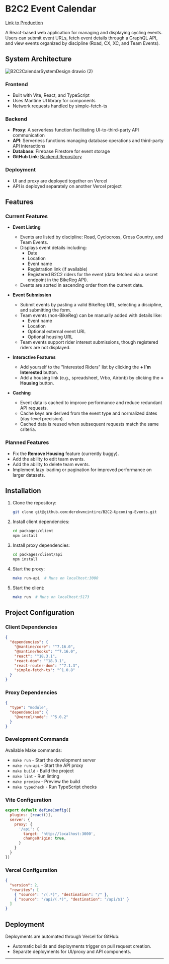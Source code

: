 # B2C2 Event Calendar

[Link to Production](https://b2-c2-upcoming-events.vercel.app/)

A React-based web application for managing and displaying cycling events. Users can submit event URLs, fetch event details through a GraphQL API, and view events organized by discipline (Road, CX, XC, and Team Events).  

## System Architecture  

![B2C2CalendarSystemDesign drawio (2)](https://github.com/user-attachments/assets/58b23045-9024-422f-b10d-3114a8c1b883)  

### Frontend  
- Built with Vite, React, and TypeScript  
- Uses Mantine UI library for components  
- Network requests handled by simple-fetch-ts  

### Backend  
- **Proxy**: A serverless function facilitating UI-to-third-party API communication  
- **API**: Serverless functions managing database operations and third-party API interactions  
- **Database**: Firebase Firestore for event storage
- **GitHub Link**: [Backend Repository](https://github.com/derekvmcintire/B2C2-Upcoming-Events-API)

### Deployment  
- UI and proxy are deployed together on Vercel  
- API is deployed separately on another Vercel project  

## Features  

### Current Features  
- **Event Listing**  
  - Events are listed by discipline: Road, Cyclocross, Cross Country, and Team Events.  
  - Displays event details including:  
    - Date  
    - Location  
    - Event name  
    - Registration link (if available)  
    - Registered B2C2 riders for the event (data fetched via a secret endpoint in the BikeReg API).  
  - Events are sorted in ascending order from the current date.  

- **Event Submission**  
  - Submit events by pasting a valid BikeReg URL, selecting a discipline, and submitting the form.  
  - Team events (non-BikeReg) can be manually added with details like:  
    - Event name  
    - Location  
    - Optional external event URL  
    - Optional housing URL  
  - Team events support rider interest submissions, though registered riders are not displayed.  

- **Interactive Features**  
  - Add yourself to the "Interested Riders" list by clicking the **+ I’m Interested** button.  
  - Add a housing link (e.g., spreadsheet, Vrbo, Airbnb) by clicking the **+ Housing** button.  

- **Caching**  
  - Event data is cached to improve performance and reduce redundant API requests.  
  - Cache keys are derived from the event type and normalized dates (day-level precision).  
  - Cached data is reused when subsequent requests match the same criteria.  

### Planned Features  
- Fix the **Remove Housing** feature (currently buggy).  
- Add the ability to edit team events.  
- Add the ability to delete team events.  
- Implement lazy loading or pagination for improved performance on larger datasets.  

## Installation  

1. Clone the repository:  
   ```bash  
   git clone git@github.com:derekvmcintire/B2C2-Upcoming-Events.git  
   ```  

2. Install client dependencies:  
   ```bash  
   cd packages/client  
   npm install  
   ```  

3. Install proxy dependencies:  
   ```bash  
   cd packages/client/api  
   npm install  
   ```  

4. Start the proxy:  
   ```bash  
   make run-api  # Runs on localhost:3000  
   ```  

5. Start the client:  
   ```bash  
   make run  # Runs on localhost:5173  
   ```  

## Project Configuration  

### Client Dependencies  
```json  
{
  "dependencies": {
    "@mantine/core": "^7.16.0",
    "@mantine/hooks": "^7.16.0",
    "react": "^18.3.1",
    "react-dom": "^18.3.1",
    "react-router-dom": "^7.1.3",
    "simple-fetch-ts": "^1.0.8"
  }
}
```  

### Proxy Dependencies  
```json  
{
  "type": "module",
  "dependencies": {
    "@vercel/node": "^5.0.2"
  }
}
```  

### Development Commands  
Available Make commands:  
- `make run` - Start the development server  
- `make run-api` - Start the API proxy  
- `make build` - Build the project  
- `make lint` - Run linting  
- `make preview` - Preview the build  
- `make typecheck` - Run TypeScript checks  

### Vite Configuration  
```javascript  
export default defineConfig({
  plugins: [react()],
  server: {
    proxy: {
      '/api': {
        target: 'http://localhost:3000',
        changeOrigin: true,
      }
    }
  }
})
```  

### Vercel Configuration  
```json  
{
  "version": 2,
  "rewrites": [
    { "source": "/(.*)", "destination": "/" },
    { "source": "/api/(.*)", "destination": "/api/$1" }
  ]
}
```  

## Deployment  

Deployments are automated through Vercel for GitHub:  
- Automatic builds and deployments trigger on pull request creation.  
- Separate deployments for UI/proxy and API components.  

---  
